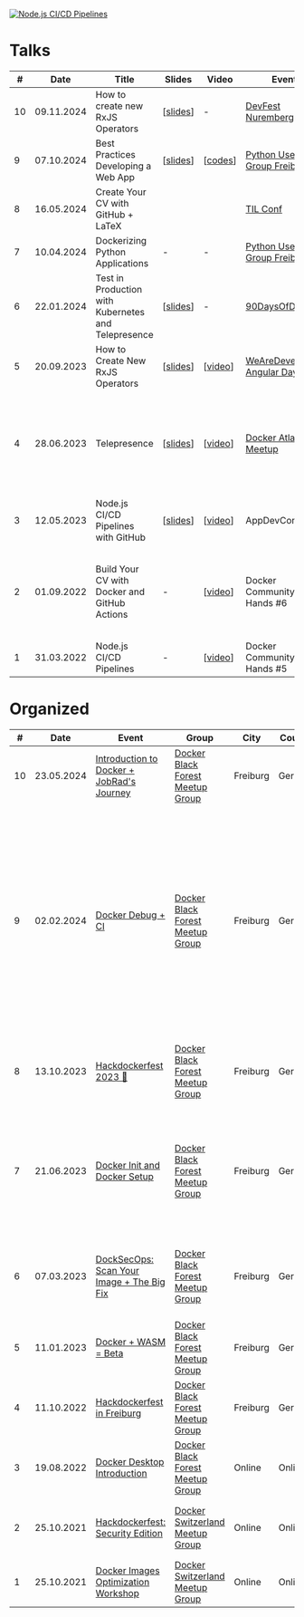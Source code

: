 [![Node.js CI/CD Pipelines](http://img.youtube.com/vi/yPAttw8Emlg/0.jpg)](http://www.youtube.com/watch?v=yPAttw8Emlg "Node.js CI/CD Pipelines")

# Talks

| #  | Date       | Title                                               | Slides                                                                                                           | Video                                                                           | Event                                                                                                                | City      | Country     | Notes                                                                                                                                                                            |
|----|------------|-----------------------------------------------------|------------------------------------------------------------------------------------------------------------------|---------------------------------------------------------------------------------|----------------------------------------------------------------------------------------------------------------------|-----------|-------------|----------------------------------------------------------------------------------------------------------------------------------------------------------------------------------|
| 10 | 09.11.2024 | How to create new RxJS Operators                    | [[slides](https://github.com/aerabi/talks/blob/master/slides/How%20to%20Create%20New%20RxJS%20Operators.pdf)]    | -                                                                               | [DevFest Nuremberg](https://gdg.community.dev/events/details/google-gdg-nuremberg-presents-devfest-2024-2024-11-09/) | Nuremberg | Germany     | -                                                                                                                                                                                |
| 9  | 07.10.2024 | Best Practices Developing a Web App                 | [[slides](https://github.com/aerabi/talks/blob/master/slides/Best%20Practices%20Developing%20a%20Web%20App.pdf)] | [[codes](codes/git-blame.sh)]                                                   | [Python User Group Freiburg](https://www.meetup.com/python-user-group-freiburg/)                                     | Freiburg  | Germany     | At JobRad HQ with ~40 attendees                                                                                                                                                  |
| 8  | 16.05.2024 | Create Your CV with GitHub + LaTeX                  |                                                                                                                  |                                                                                 | [TIL Conf](https://til-conf.netlify.app/speakers/)                                                                   | Online    | Online      | -                                                                                                                                                                                |
| 7  | 10.04.2024 | Dockerizing Python Applications                     | -                                                                                                                | -                                                                               | [Python User Group Freiburg](https://www.meetup.com/python-user-group-freiburg/)                                     | Freiburg  | Germany     | At JobRad HQ with ~30 attendees                                                                                                                                                  |
| 6  | 22.01.2024 | Test in Production with Kubernetes and Telepresence | [[slides](https://github.com/aerabi/talks/blob/master/slides/Telepresence%20%40%2090DaysOfDevops.pdf)]           | -                                                                               | [90DaysOfDevOps](https://youtube.com/playlist?list=PLsKoqAvws1psCnkDaTPRHaqcTLSTPDFBR&si=GhlO3cmQj8UrE73Q)           | Online    | Online      | -                                                                                                                                                                                |
| 5  | 20.09.2023 | How to Create New RxJS Operators                    | [[slides](https://github.com/aerabi/talks/blob/master/slides/How%20to%20Create%20New%20RxJS%20Operators.pdf)]    | [[video](https://www.youtube.com/live/EcC8rjqt3Dw?si=SpPc-_yGcrjJG1pj&t=3725)]  | [WeAreDevelopers Angular Day](https://www.wearedevelopers.com/event/angular-day-september-2023)                      | Online    | Online      | Streamed on YouTube with ~500 live viewers                                                                                                                                       |
| 4  | 28.06.2023 | Telepresence                                        | [[slides](https://github.com/aerabi/talks/blob/master/slides/Telepresence%20%40%20Atlanta.pdf)]                  | [[video](https://youtu.be/djhOgAXk-kU?si=ntP91EtZjASim6j7)]                     | [Docker Atlanta Meetup](https://www.meetup.com/docker-atlanta/)                                                      | Atlanta   | USA         | The meetup was titled [Telepresence to Accelerate K8s Development and Testing & Docker Desktop](https://www.meetup.com/docker-atlanta/events/294062692/)                         |
| 3  | 12.05.2023 | Node.js CI/CD Pipelines with GitHub                 | [[slides](https://github.com/aerabi/talks/blob/master/slides/Node.js%20CI_CD%20with%20GitHub.pdf)]               | [[video](https://vimeo.com/850037126)]                                          | AppDevCon                                                                                                            | Amsterdam | Netherlands | -                                                                                                                                                                                |
| 2  | 01.09.2022 | Build Your CV with Docker and GitHub Actions        | -                                                                                                                | [[video](https://youtu.be/DMwbXN3QKbs)]                                         | Docker Community All Hands #6                                                                                        | Online    | Online      | Also hosted a [watching meetup](https://www.meetup.com/docker-black-forest/events/288028501/) for it and won [Docker Community Leader award](https://youtu.be/pNULIbFiWbE?t=508) |
| 1  | 31.03.2022 | Node.js CI/CD Pipelines                             | -                                                                                                                | [[video](http://www.youtube.com/watch?v=yPAttw8Emlg)]                           | Docker Community All Hands #5                                                                                        | Online    | Online      | -                                                                                                                                                                                |

# Organized

| # | Date | Event | Group | City | Country | Notes |
|---|------|-------|-------|------|---------|-------|
| 10 | 23.05.2024 | [Introduction to Docker + JobRad's Journey](https://www.meetup.com/docker-black-forest/events/300262553/) | [Docker Black Forest Meetup Group](https://www.meetup.com/Docker-Black-Forest/) | Freiburg | Germany | Took place at JobRad HQ |
| 9 | 02.02.2024 | [Docker Debug + CI](https://www.meetup.com/docker-black-forest/events/298649748/) | [Docker Black Forest Meetup Group](https://www.meetup.com/Docker-Black-Forest/) | Freiburg | Germany | Took place at InxMail GmbH with 2 speakers, both being engineers working at Docker, one traveling from Munich 🇩🇪 and the other one from Lille 🇫🇷 |
| 8 | 13.10.2023 | [Hackdockerfest 2023 🍺](https://www.meetup.com/docker-black-forest/events/296483825/) | [Docker Black Forest Meetup Group](https://www.meetup.com/Docker-Black-Forest/) | Freiburg | Germany | Took place at Recyda GmbH with 2 speakers |
| 7 | 21.06.2023 | [Docker Init and Docker Setup](https://www.meetup.com/docker-black-forest/events/293749060/) | [Docker Black Forest Meetup Group](https://www.meetup.com/Docker-Black-Forest/) | Freiburg | Germany | Took place at InxMail GmbH with 3 speakers, 2 of which where Docker Captains |
| 6 | 07.03.2023 | [DockSecOps: Scan Your Image + The Big Fix](https://www.meetup.com/docker-black-forest/events/291760084/) | [Docker Black Forest Meetup Group](https://www.meetup.com/Docker-Black-Forest/) | Freiburg | Germany | Took place at Recyda GmbH, was also the speaker |
| 5 | 11.01.2023 | [Docker + WASM = Beta](https://www.meetup.com/docker-black-forest/events/290197640/) | [Docker Black Forest Meetup Group](https://www.meetup.com/Docker-Black-Forest/) | Freiburg | Germany | Took place at Esono AG |
| 4 | 11.10.2022 | [Hackdockerfest in Freiburg](https://www.meetup.com/docker-black-forest/events/287845505/) | [Docker Black Forest Meetup Group](https://www.meetup.com/Docker-Black-Forest/) | Freiburg | Germany | Took place at Recyda GmbH |
| 3 | 19.08.2022 | [Docker Desktop Introduction](https://www.linkedin.com/posts/megha-kadur_docker-desktop-introduction-fr-19-aug-activity-6966266555160494080-X6Ch?utm_source=linkedin_share&utm_medium=member_desktop_web) | [Docker Black Forest Meetup Group](https://www.meetup.com/Docker-Black-Forest/) | Online | Online | Also talked about Docker Desktop |
| 2 | 25.10.2021 | [Hackdockerfest: Security Edition](https://youtu.be/S7T2y6UjQmQ) | [Docker Switzerland Meetup Group](https://www.meetup.com/docker-switzerland/) | Online | Online | Also talked about Docker security |
| 1 | 25.10.2021 | [Docker Images Optimization Workshop](https://youtu.be/a4JSKzTnyqQ) | [Docker Switzerland Meetup Group](https://www.meetup.com/docker-switzerland/) | Online | Online | - |
